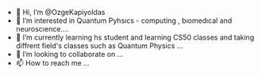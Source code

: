 - 👋 Hi, I’m @OzgeKapiyoldas
- 👀 I’m interested in Quantum Pyhsıcs - computing , bıomedıcal and neuroscıence....
- 🌱 I’m currently learning hs student and learning CS50 classes and taking diffrent field's classes such as Quantum Physics ...
- 💞️ I’m looking to collaborate on ...
- 📫 How to reach me ...

<!---
OzgeKapiyoldas/OzgeKapiyoldas is a ✨ special ✨ repository because its `README.md` (this file) appears on your GitHub profile.
You can click the Preview link to take a look at your changes.
--->
